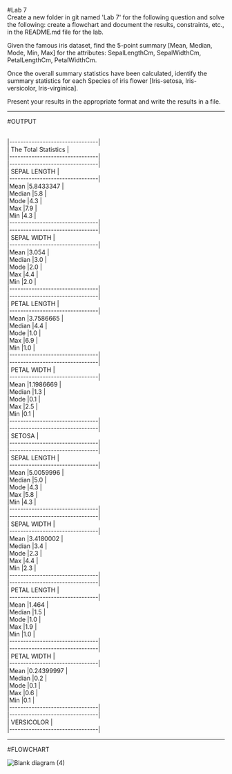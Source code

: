 #Lab 7
<br>
Create a new folder in git named 'Lab 7' for the following question and solve the following: create a flowchart and document the results, constraints, etc., in the README.md file for the lab.

Given the famous iris dataset, find the 5-point summary [Mean, Median, Mode, Min, Max] for the attributes: SepalLengthCm, SepalWidthCm, PetalLengthCm, PetalWidthCm.

Once the overall summary statistics have been calculated, identify the summary statistics for each Species of iris flower [Iris-setosa, Iris-versicolor, Iris-virginica].

Present your results in the appropriate format and write the results in a file.

********************************************************************************************************************************************
#OUTPUT

<br> |--------------------------------|
<br> | The Total Statistics |
<br> |--------------------------------|
<br> |--------------------------------|
<br> | SEPAL LENGTH |
<br> |--------------------------------|
<br> |Mean |5.8433347 |
<br> |Median |5.8 |
<br> |Mode |4.3 |
<br> |Max |7.9 |
<br> |Min |4.3 |
<br> |--------------------------------|
<br> |--------------------------------|
<br> | SEPAL WIDTH |
<br> |--------------------------------|
<br> |Mean |3.054 |
<br> |Median |3.0 |
<br> |Mode |2.0 |
<br> |Max |4.4 |
<br> |Min |2.0 |
<br> |--------------------------------|
<br> |--------------------------------|
<br> | PETAL LENGTH |
<br> |--------------------------------|
<br> |Mean |3.7586665 |
<br> |Median |4.4 |
<br> |Mode |1.0 |
<br> |Max |6.9 |
<br> |Min |1.0 |
<br> |--------------------------------|
<br> |--------------------------------|
<br> | PETAL WIDTH |
<br> |--------------------------------|
<br> |Mean |1.1986669 |
<br> |Median |1.3 |
<br> |Mode |0.1 |
<br> |Max |2.5 |
<br> |Min |0.1 |
<br> |--------------------------------|
<br> |--------------------------------|
<br> | SETOSA |
<br> |--------------------------------|
<br> |--------------------------------|
<br> | SEPAL LENGTH |
<br> |--------------------------------|
<br> |Mean |5.0059996 |
<br> |Median |5.0 |
<br> |Mode |4.3 |
<br> |Max |5.8 |
<br> |Min |4.3 |
<br> |--------------------------------|
<br> |--------------------------------|
<br> | SEPAL WIDTH |
<br> |--------------------------------|
<br> |Mean |3.4180002 |
<br> |Median |3.4 |
<br> |Mode |2.3 |
<br> |Max |4.4 |
<br> |Min |2.3 |
<br> |--------------------------------|
<br> |--------------------------------|
<br> | PETAL LENGTH |
<br> |--------------------------------|
<br> |Mean |1.464 |
<br> |Median |1.5 |
<br> |Mode |1.0 |
<br> |Max |1.9 |
<br> |Min |1.0 |
<br> |--------------------------------|
<br> |--------------------------------|
<br> | PETAL WIDTH |
<br> |--------------------------------|
<br> |Mean |0.24399997 |
<br> |Median |0.2 |
<br> |Mode |0.1 |
<br> |Max |0.6 |
<br> |Min |0.1 |
<br> |--------------------------------|
<br> |--------------------------------|
<br> | VERSICOLOR |
<br> |--------------------------------|

*****************************************************************************************************************************************

#FLOWCHART

![Blank diagram (4)](https://github.com/arun200011/22122013-MDS273L-JAVA/assets/118739698/cb0edad8-e8be-463e-a6ce-ae482e8318aa)





